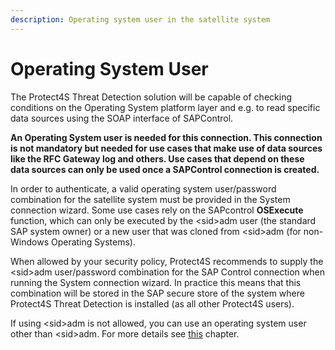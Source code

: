 ```yaml
---
description: Operating system user in the satellite system
---
```


# Operating System User

The Protect4S Threat Detection solution will be capable of checking conditions on the Operating System platform layer and e.g. to read specific data sources using the SOAP interface of SAPControl.&#x20;

**An Operating System user is needed for this connection. This connection is not mandatory but needed for use cases that make use of data sources like the RFC Gateway log and others. Use cases that depend on these data sources can only be used once a SAPControl connection is created.**&#x20;

In order to authenticate, a valid operating system user/password combination for the satellite system must be provided in the System connection wizard. Some use cases rely on the SAPcontrol **OSExecute** function, which can only be executed by the \<sid>adm user (the standard SAP system owner) or a new user that was cloned from \<sid>adm (for non-Windows Operating Systems).

When allowed by your security policy, Protect4S recommends to supply the \<sid>adm user/password combination for the SAP Control connection when running the System connection wizard. In practice this means that this combination will be stored in the SAP secure store of the system where Protect4S Threat Detection is installed (as all other Protect4S users).

If using \<sid>adm is not allowed, you can use an operating system user other than \<sid>adm. For more details see [this](operating-system-user-other-than-less-than-sid-greater-than-adm.md) chapter.
